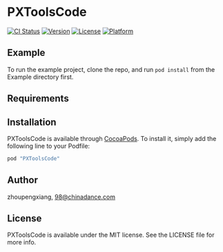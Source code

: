 # PXToolsCode

[![CI Status](http://img.shields.io/travis/zhoupengxiang/PXToolsCode.svg?style=flat)](https://travis-ci.org/zhoupengxiang/PXToolsCode)
[![Version](https://img.shields.io/cocoapods/v/PXToolsCode.svg?style=flat)](http://cocoapods.org/pods/PXToolsCode)
[![License](https://img.shields.io/cocoapods/l/PXToolsCode.svg?style=flat)](http://cocoapods.org/pods/PXToolsCode)
[![Platform](https://img.shields.io/cocoapods/p/PXToolsCode.svg?style=flat)](http://cocoapods.org/pods/PXToolsCode)

## Example

To run the example project, clone the repo, and run `pod install` from the Example directory first.

## Requirements

## Installation

PXToolsCode is available through [CocoaPods](http://cocoapods.org). To install
it, simply add the following line to your Podfile:

```ruby
pod "PXToolsCode"
```

## Author

zhoupengxiang, 98@chinadance.com

## License

PXToolsCode is available under the MIT license. See the LICENSE file for more info.
